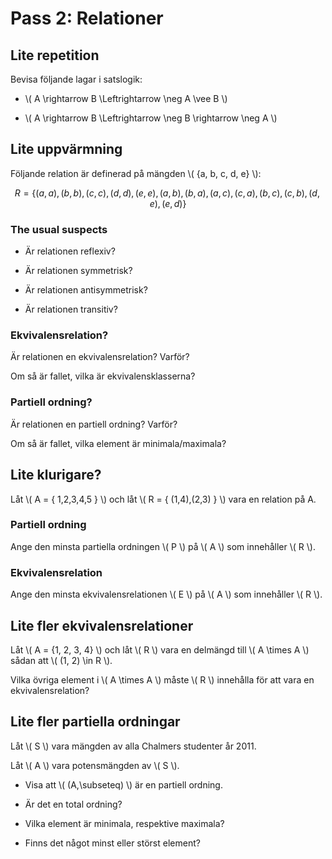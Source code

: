 Pass 2: Relationer
==================

Lite repetition
---------------

Bevisa följande lagar i satslogik:

+ \\( A \rightarrow B \Leftrightarrow \neg A \vee B \\)
 
+ \\( A \rightarrow B \Leftrightarrow \neg B \rightarrow \neg A \\)

Lite uppvärmning
----------------

Följande relation är definerad på mängden \\( \{a, b, c, d, e\} \\):

$$
R = \{
(a,a),(b,b),(c,c),(d,d),(e,e),(a,b),(b,a),(a,c),(c,a),(b,c),(c,b),(d,e),(e,d)
\}
$$

### The usual suspects

+ Är relationen reflexiv?

+ Är relationen symmetrisk?

+ Är relationen antisymmetrisk?

+ Är relationen transitiv?

### Ekvivalensrelation?

Är relationen en ekvivalensrelation? Varför? 

Om så är fallet, vilka är ekvivalensklasserna?

### Partiell ordning?

Är relationen en partiell ordning? Varför? 

Om så är fallet, vilka element är minimala/maximala?

Lite klurigare?
---------------

Låt \\( A = \{ 1,2,3,4,5 \} \\) och låt \\( R = \{ (1,4),(2,3) \} \\) vara en relation på A.

### Partiell ordning

Ange den minsta partiella ordningen \\( P \\) på \\( A \\) som innehåller \\( R \\).

### Ekvivalensrelation

Ange den minsta ekvivalensrelationen \\( E \\) på \\( A \\) som innehåller \\( R \\).

Lite fler ekvivalensrelationer
-------------------------

Låt \\( A = {1, 2, 3, 4} \\) och låt \\( R \\) vara en delmängd till \\( A \times A \\) sådan att \\( (1, 2) \in R \\). 

Vilka övriga element i \\( A \times A \\) måste \\( R \\) innehålla för att vara en ekvivalensrelation?

Lite fler partiella ordningar
------------------------

Låt \\( S \\) vara mängden av alla Chalmers studenter år 2011. 

Låt \\( A \\) vara potensmängden av \\( S \\).

+ Visa att \\( (A,\subseteq) \\) är en partiell ordning.

+ Är det en total ordning?

+ Vilka element är minimala, respektive maximala?

+ Finns det något minst eller störst element?
